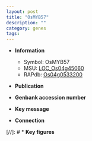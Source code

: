 ```yaml
---
layout: post
title: "OsMYB57"
description: ""
category: genes
tags: 
---
```


* **Information**  
    + Symbol: OsMYB57  
    + MSU: [LOC_Os04g45060](http://rice.uga.edu/cgi-bin/ORF_infopage.cgi?orf=LOC_Os04g45060)  
    + RAPdb: [Os04g0533200](http://rapdb.dna.affrc.go.jp/viewer/gbrowse_details/irgsp1?name=Os04g0533200)  

* **Publication**  

* **Genbank accession number**  

* **Key message**  

* **Connection**  

[//]: # * **Key figures**  


